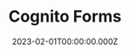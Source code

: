 ---
title: "Cognito Forms"
website: "https://www.cognitoforms.com/"
description: "Easily build powerful forms – without code Create surveys, registration forms and more with our free online form builder"
date: 2023-02-01T00:00:00.000Z
draft: false
tool: ["Form"]
---